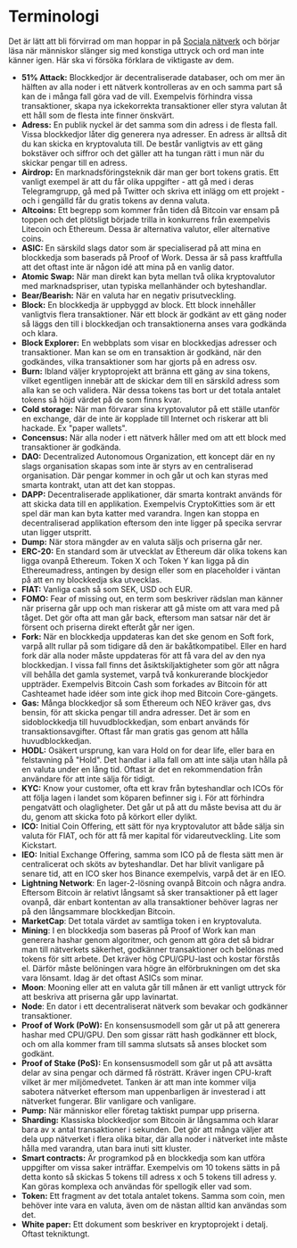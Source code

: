 # Terminologi

Det är lätt att bli förvirrad om man hoppar in på [Sociala nätverk](sociala-natverk.md) och börjar läsa när människor slänger sig med konstiga uttryck och ord man inte känner igen. Här ska vi försöka förklara de viktigaste av dem.

-   **51% Attack:** Blockkedjor är decentraliserade databaser, och om mer än hälften av alla noder i ett nätverk kontrolleras av en och samma part så kan de i många fall göra vad de vill. Exempelvis förhindra vissa transaktioner, skapa nya ickekorrekta transaktioner eller styra valutan åt ett håll som de flesta inte finner önskvärt.
-   **Adress:** En publik nyckel är det samma som din adress i de flesta fall. Vissa blockkedjor låter dig generera nya adresser. En adress är alltså dit du kan skicka en kryptovaluta till. De består vanligtvis av ett gäng bokstäver och siffror och det gäller att ha tungan rätt i mun när du skickar pengar till en adress.
-   **Airdrop:** En marknadsföringsteknik där man ger bort tokens gratis. Ett vanligt exempel är att du får olika uppgifter - att gå med i deras Telegramgrupp, gå med på Twitter och skriva ett inlägg om ett projekt - och i gengälld får du gratis tokens av denna valuta.
-   **Altcoins:** Ett begrepp som kommer från tiden då Bitcoin var ensam på toppen och det plötsligt började trilla in konkurrens från exempelvis Litecoin och Ethereum. Dessa är alternativa valutor, eller alternative coins.
-   **ASIC:** En särskild slags dator som är specialiserad på att mina en blockkedja som baserads på Proof of Work. Dessa är så pass kraftfulla att det oftast inte är någon idé att mina på en vanlig dator.
-   **Atomic Swap:** När man direkt kan byta mellan två olika kryptovalutor med marknadspriser, utan typiska mellanhänder och byteshandlar.
-   **Bear/Bearish:** När en valuta har en negativ prisutveckling.
-   **Block:** En blockkedja är uppbyggd av block. Ett block innehåller vanligtvis flera transaktioner. När ett block är godkänt av ett gäng noder så läggs den till i blockkedjan och transaktionerna anses vara godkända och klara.
-   **Block Explorer:** En webbplats som visar en blockkedjas adresser och transaktioner. Man kan se om en transaktion är godkänd, när den godkändes, vilka transaktioner som har gjorts på en adress osv.
-   **Burn:** Ibland väljer kryptoprojekt att bränna ett gäng av sina tokens, vilket egentligen innebär att de skickar dem till en särskild adress som alla kan se och validera. När dessa tokens tas bort ur det totala antalet tokens så höjd värdet på de som finns kvar.
-   **Cold storage:** När man förvarar sina kryptovalutor på ett ställe utanför en exchange, där de inte är kopplade till Internet och riskerar att bli hackade. Ex "paper wallets".
-   **Concensus:** När alla noder i ett nätverk håller med om att ett block med transaktioner är godkända.
-   **DAO:** Decentralized Autonomous Organization, ett koncept där en ny slags organisation skapas som inte är styrs av en centraliserad organisation. Där pengar kommer in och går ut och kan styras med smarta kontrakt, utan att det kan stoppas.
-   **DAPP:** Decentraliserade applikationer, där smarta kontrakt används för att skicka data till en applikation. Exempelvis CryptoKitties som är ett spel där man kan byta katter med varandra. Ingen kan stoppa en decentraliserad applikation eftersom den inte ligger på specika servrar utan ligger utspritt.
-   **Dump:** När stora mängder av en valuta säljs och priserna går ner.
-   **ERC-20:** En standard som är utvecklat av Ethereum där olika tokens kan ligga ovanpå Ethereum. Token X och Token Y kan ligga på din Ethereumadress, antingen by design eller som en placeholder i väntan på att en ny blockkedja ska utvecklas.
-   **FIAT:** Vanliga cash så som SEK, USD och EUR.
-   **FOMO:** Fear of missing out, en term som beskriver rädslan man känner när priserna går upp och man riskerar att gå miste om att vara med på tåget. Det gör ofta att man går back, eftersom man satsar när det är försent och priserna direkt efteråt går ner igen.
-   **Fork:** När en blockkedja uppdateras kan det ske genom en Soft fork, varpå allt rullar på som tidigare då den är bakåtkompatibel. Eller en hard fork där alla noder måste uppdateras för att få vara del av den nya blockkedjan. I vissa fall finns det åsiktskiljaktigheter som gör att några vill behålla det gamla systemet, varpå två konkurerande blockjedor uppträder. Exempelvis Bitcoin Cash som forkades av Bitcoin för att Cashteamet hade idéer som inte gick ihop med Bitcoin Core-gängets.
-   **Gas:** Många blockkedjor så som Ethereum och NEO kräver gas, dvs bensin, för att skicka pengar till andra adresser. Det är som en sidoblockkedja till huvudblockkedjan, som enbart används för transaktionsavgifter. Oftast får man gratis gas genom att hålla huvudblockkedjan.
-   **HODL:** Osäkert ursprung, kan vara Hold on for dear life, eller bara en felstavning på "Hold". Det handlar i alla fall om att inte sälja utan hålla på en valuta under en lång tid. Oftast är det en rekommendation från användare för att inte sälja för tidigt.
-   **KYC:** Know your customer, ofta ett krav från byteshandlar och ICOs för att följa lagen i landet som köparen befinner sig i. För att förhindra pengatvätt och olagligheter. Det går ut på att du måste bevisa att du är du, genom att skicka foto på körkort eller dylikt.
-   **ICO:** Initial Coin Offering, ett sätt för nya kryptovalutor att både sälja sin valuta för FIAT, och för att få mer kapital för vidareutveckling. Lite som Kickstart.
-   **IEO:** Initial Exchange Offering, samma som ICO på de flesta sätt men är centralicerat och sköts av byteshandlar. Det har blivit vanligare på senare tid, att en ICO sker hos Binance exempelvis, varpå det är en IEO.
-   **Lightning Network**: En lager-2-lösning ovanpå Bitcoin och några andra. Eftersom Bitcoin är relativt långsamt så sker transaktioner på ett lager ovanpå, där enbart kontentan av alla transaktioner behöver lagras ner på den långsammare blockkedjan Bitcoin.
-   **MarketCap**: Det totala värdet av samtliga token i en kryptovaluta.
-   **Mining**: I en blockkedja som baseras på Proof of Work kan man generera hashar genom algoritmer, och genom att göra det så bidrar man till nätverkets säkerhet, godkänner transaktioner och belönas med tokens för sitt arbete. Det kräver hög CPU/GPU-last och kostar förstås el. Därför måste belöningen vara högre än elförbrukningen om det ska vara lönsamt. Idag är det oftast ASICs som minar.
-   **Moon**: Mooning eller att en valuta går till månen är ett vanligt uttryck för att beskriva att priserna går upp lavinartat.
-   **Node**: En dator i ett decentraliserat nätverk som bevakar och godkänner transaktioner.
-   **Proof of Work (PoW):** En konsensusmodell som går ut på att generera hashar med CPU/GPU. Den som gissar rätt hash godkänner ett block, och om alla kommer fram till samma slutsats så anses blocket som godkänt.
-   **Proof of Stake (PoS):** En konsensusmodell som går ut på att avsätta delar av sina pengar och därmed få rösträtt. Kräver ingen CPU-kraft vilket är mer miljömedvetet. Tanken är att man inte kommer vilja sabotera nätverket eftersom man uppenbarligen är investerad i att nätverket fungerar. Blir vanligare och vanligare.
-   **Pump:** När människor eller företag taktiskt pumpar upp priserna.
-   **Sharding:** Klassiska blockkedjor som Bitcoin är långsamma och klarar bara av x antal transaktioner i sekunden. Det gör att många väljer att dela upp nätverket i flera olika bitar, där alla noder i nätverket inte måste hålla med varandra, utan bara inuti sitt kluster.
-   **Smart contracts:** Är programkod på en blockkedja som kan utföra uppgifter om vissa saker inträffar. Exempelvis om 10 tokens sätts in på detta konto så skickas 5 tokens till adress x och 5 tokens till adress y. Kan göras komplexa och användas för spellogik eller vad som.
-   **Token:** Ett fragment av det totala antalet tokens. Samma som coin, men behöver inte vara en valuta, även om de nästan alltid kan användas som det.
-   **White paper:** Ett dokument som beskriver en kryptoprojekt i detalj. Oftast tekniktungt.
